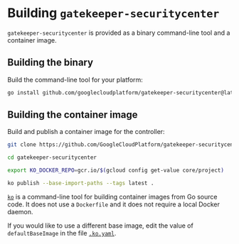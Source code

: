 # Building `gatekeeper-securitycenter`

`gatekeeper-securitycenter` is provided as a binary command-line tool and a
container image.

## Building the binary

Build the command-line tool for your platform:

```sh
go install github.com/googlecloudplatform/gatekeeper-securitycenter@latest
```

## Building the container image

Build and publish a container image for the controller:

```sh
git clone https://github.com/GoogleCloudPlatform/gatekeeper-securitycenter.git

cd gatekeeper-securitycenter

export KO_DOCKER_REPO=gcr.io/$(gcloud config get-value core/project)

ko publish --base-import-paths --tags latest .
```

[`ko`](https://github.com/google/ko) is a command-line tool for building
container images from Go source code. It does not use a `Dockerfile` and it
does not require a local Docker daemon.

If you would like to use a different base image, edit the value of
`defaultBaseImage` in the file [`.ko.yaml`](../.ko.yaml).
